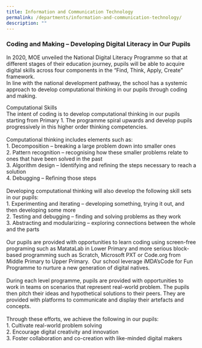 ```yaml
---
title: Information and Communication Technology
permalink: /departments/information-and-communication-technology/
description: ""
---
```

### **Coding and Making – Developing Digital Literacy in Our Pupils**
In 2020, MOE unveiled the National Digital Literacy Programme so that at different stages of their education journey, pupils will be able to acquire digital skills across four components in the “Find, Think, Apply, Create” framework.
<br>In line with the national development pathway, the school has a systemic approach to develop computational thinking in our pupils through coding and making.

Computational Skills
<br>The intent of coding is to develop computational thinking in our pupils starting from Primary 1. The programme spiral upwards and develop pupils progressively in this higher order thinking competencies.<br>
<br>Computational thinking includes elements such as:
<br>1.    Decomposition – breaking a large problem down into smaller ones
<br>2.    Pattern recognition – recognising how these smaller problems relate to ones that have been solved in the past
<br>3.    Algorithm design – Identifying and refining the steps necessary to reach a solution
<br>4.    Debugging – Refining those steps
<br><br>Developing computational thinking will also develop the following skill sets in our pupils:
<br>1.  Experimenting and iterating – developing something, trying it out, and then developing some more
<br>2.  Testing and debugging – finding and solving problems as they work 
<br>3.  Abstracting and modularizing – exploring connections between the whole and the parts<br>
<br>Our pupils are provided with opportunities to learn coding using screen-free programing such as MatataLab in Lower Primary and more serious block-based programming such as Scratch, Microsoft PXT or Code.org from Middle Primary to Upper Primary.&nbsp; Our school leverage iMDA’sCode for Fun Programme to nurture a new generation of digital natives.
<br><br>During each level programme, pupils are provided with opportunities to work in teams on scenarios that represent real-world problem. The pupils then pitch their ideas and hypothetical solutions to their peers. They are provided with platforms to communicate and display their artefacts and concepts.<br>
<br>Through these efforts, we achieve the following in our pupils:
<br>1.   Cultivate real-world problem solving
<br>2.   Encourage digital creativity and innovation
<br>3.   Foster collaboration and co-creation with like-minded digital makers
